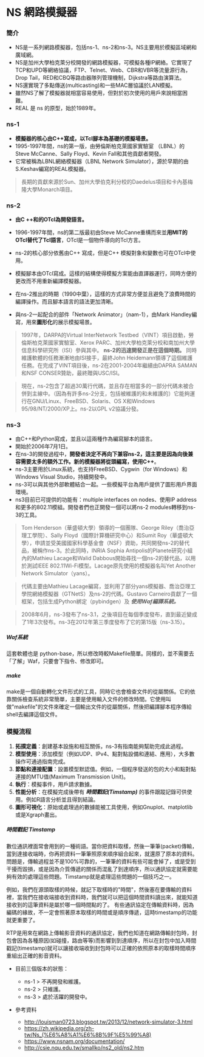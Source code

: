 # NS 網路模擬器

### 簡介
- NS是一系列網路模擬器，包括ns-1、ns-2和ns-3。NS主要用於模擬區域網和廣域網。
- NS是加州大學柏克萊分校開發的網路模擬器，可模擬各種IP網絡。它實現了TCP和UPD等網絡協議，FTP、Telnet、Web、CBR和VBR等流量源行為，Drop Tail，RED和CBQ等路由器隊列管理機制，Dijkstra等路由演算法。
- NS還實現了多點傳送(multicasting)和一些MAC層協議於LAN模擬。
- 雖然NS了解了模擬器就相當容易使用，但對於初次使用的用戶來說相當困難。
- REAL 是 ns 的原型，始於1989年。

### ns-1
- **模擬器的核心由C++寫成，以Tcl腳本為基礎的模擬場景。**
- 1995-1997年間，ns的第一版，由勞倫斯柏克萊國家實驗室 （LBNL）的Steve McCanne、Sally Floyd、Kevin Fall和其他貢獻者開發。
- 它常被稱為LBNL網絡模擬器（LBNL Network Simulator），源於早期的由S.Keshav編寫的REAL模擬器。

> 長期的貢獻來源於Sun、加州大學伯克利分校的Daedelus項目和卡內基梅隆大學Monarch項目。

### ns-2
- **由C ++和的OTcl為開發語言。**

- 1996-1997年間，ns的第二版最初由Steve McCanne重構而來並**用MIT的OTcl替代了Tcl語言**，OTcl是一個物件導向的Tcl方言。
- ns-2的核心部分依舊由C++ 寫成，但是C++ 模擬對象和變數也可在OTcl中使用。
- 模擬腳本由OTcl寫成。這樣的結構使得模擬方案能由直譯器運行，同時方便的更改而不用重新編譯模擬器。
- 在ns-2推出的時期（1990中葉），這樣的方式非常方便並且避免了浪費時間的編譯操作。而且腳本語言的語法更加清晰。
- 與ns-2一起配合的部件「Network Animator」（nam-1），由Mark Handley編寫，用來**圖形化**的展示模擬場景。

> 1997年，DARPA的Virtual InterNetwork Testbed（VINT）項目啟動，勞倫斯柏克萊國家實驗室、Xerox PARC、加州大學柏克萊分校和南加州大學信息科學研究所（ISI）參與其中。 **ns-2的迅速開發正是在這個時期。** 同時維護軟體的任務漸漸地由ISI接手，最終John Heidemann領導了這個維護任務。在完成了VINT項目後，ns-2在2001-2004年繼續由DAPRA SAMAN和NSF CONSER贊助，最終贈與USC/ISI。

> 現在，ns-2包含了超過30萬行代碼，並且存在相當多的一部分代碼未被合併到主線中。（因為有許多ns-2分支，包括被維護的和未維護的）它能夠運行在GNU/Linux、FreeBSD、Solaris、OS X和Windows 95/98/NT/2000/XP上。ns-2以GPL v2協議分發。

### ns-3
- 由C++和Python寫成，並且以這兩種作為編寫腳本的語言。
- 開始於2006年7月1日。
- 在ns-3的開發過程中，**開發者決定不再向下兼容ns-2，這主要是因為向後兼容需要太多的額外工作。新的模擬器將從頭編寫，使用C++**。
- ns-3主要用於Linux系統，也支持FreeBSD、Cygwin（for Windows）和Windows Visual Studio，持續開發中。
- ns-3可以與其他外部軟體結合一起。一些模擬平台為用戶提供了圖形用戶界面環境。
- ns3目前已可提供的功能有：multiple interfaces on nodes、使用IP address和更多的802.11模組。開發者們也正開發一個可以將ns-2 modules轉移到ns-3的工具。

> Tom Henderson（華盛頓大學）領導的一個團隊、George Riley（喬治亞理工學院）、Sally Floyd（國際計算機研究中心）和Sumit Roy（華盛頓大學），申請並受美國國家科學基金會（NSF）資助，共同開發ns-2的替代品，被稱作ns-3。於此同時，INRIA Sophia Antipolis的Planete研究小組內的Mathieu Lacage和Walid Dabbous開始尋找一個ns-2的替代品，以用於測試IEEE 802.11Wi-Fi模型。Lacage原先使用的模擬器名叫Yet Another Network Simulator（yans）。

> 代碼主要由Mathieu Lacage編寫，並利用了部分yans模擬器、喬治亞理工學院網絡模擬器（GTNetS）及ns-2的代碼。Gustavo Carneiro貢獻了一個框架，包括生成Python綁定（pybindgen）及 __*使用Waf編譯系統。*__

>2008年6月，ns-3發布了ns-3.1，之後項目在每個季度發布，直到最近變成了1年3次發布。ns-3在2012年第三季度發布了它的第15版（ns-3.15）。

##### **Waf系統**
>
這套軟體也是 python-base，所以修改時較Makefile簡單。同樣的，並不需要去「了解」Waf，只要會下指令、修改即可。
##### **make**
>
make是一個自動轉化文件形式的工具，同時它也會檢查文件的從屬關係。它的依靠關係檢查系統非常簡單，主要是使用輸入文件的修改時間。它使用叫做"makefile"的文件來確定一個輸出文件的從屬關係，然後把編譯腳本程序傳給shell去編譯這個文件。

### 模擬流程
1. **拓撲定義**：創建基本設施和相互關係，ns-3有指南能夠幫助完成此過程。
2. **模型使用**：添加模型（例如UDP、IPv4、點對點設備和連結、應用），大多數操作可通過指南完成。
3. **節點和連接配置**：設置模型默認值。例如，一個程序發送的包的大小和點對點連接的MTU值(Maximum Transmission Unit)。
4. **執行**：模擬事件，用戶請求數據。
5. **性能分析**：在模擬完成後帶有 __*時間戳記(Timstamp)*__ 的事件跟蹤記錄可供使用。例如R語言分析並且得到結論。
6. **圖形可視化**：原始或處理過的數據能被工具使用，例如Gnuplot、matplotlib或是Xgraph畫出。


##### **時間戳記 Timstamp**
>
數位通訊裡面常會用到的一種術語。當你把資料取樣，然後一筆筆(packet)傳輸，當到達接收端時，你再把資料一筆筆照原來順序組合起來，就還原了原本的資料。問題是，傳輸過程並不是100%可靠的，一筆筆的資料有些可能會掉了，或是受到干擾而毀損，或是因為介質傳遞的關係而混亂了到達順序，所以通訊協定就需要能夠有效的處理這些問題。Timstamp就是處理這些問題的一個技巧之一。
>
例如，我們在源頭取樣的時候，就記下取樣時的"時間"，然後塞在要傳輸的資料裡，當我們在接收端接收到資料時，我們就可以把這個時間資料讀出來，就能知道接收到的這筆資料是屬於哪一個時間點的了。
有些通訊協定在傳輸資料時，因為編碼的緣故，不一定會照著原本取樣的時間或是順序傳遞，這時timestamp的功能就更重要了。
>
RTP是用來在網路上傳輸影音資料的通訊協定，我們也知道在網路傳輸封包時，封包會因為各種原因(如碰撞，路由等等)而影響到到達順序，所以在封包中加入時間戳記(timestamp)就可以讓接收端收到封包時可以正確的依照原本的取樣時間順序重組出正確的影音資料。




- 目前三個版本的狀態：
  - ns-1 > 不再開發和維護。
  - ns-2 > 只維護。
  - ns-3 > 處於活躍的開發中。



- 參考資料 
  - http://louisman0723.blogspot.tw/2013/12/network-simulator-3.html
  - https://zh.wikipedia.org/zh-tw/Ns_(%E6%A8%A1%E6%8B%9F%E5%99%A8)
  - https://www.nsnam.org/documentation/
  - http://csie.nqu.edu.tw/smallko/ns2_old/ns2.htm

